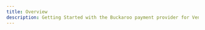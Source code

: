 ```yaml
---
title: Overview
description: Getting Started with the Buckaroo payment provider for Vendr, the eCommerce solution for Umbraco v8+
---
```


<work-in-progress />